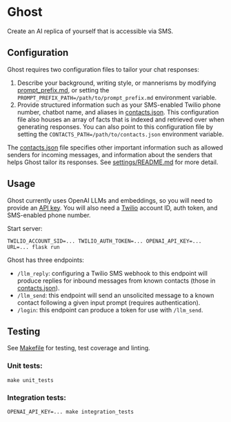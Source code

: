 # Ghost
Create an AI replica of yourself that is accessible via SMS.

## Configuration
Ghost requires two configuration files to tailor your chat responses:
1. Describe your background, writing style, or mannerisms by modifying [prompt_prefix.md](ghost/settings/prompt_prefix.md), or setting the `PROMPT_PREFIX_PATH=/path/to/prompt_prefix.md` environment variable.
1. Provide structured information such as your SMS-enabled Twilio phone number, chatbot name, and aliases in [contacts.json](ghost/settings/contacts.json). This configuration file also houses an array of facts that is indexed and retrieved over when generating responses. You can also point to this configuration file by setting the `CONTACTS_PATH=/path/to/contacts.json` environment variable.

The [contacts.json](ghost/settings/contacts.json) file specifies other important information such as allowed senders for incoming messages, and information about the senders that helps Ghost tailor its responses. See [settings/README.md](ghost/settings/README.md) for more detail.

## Usage
Ghost currently uses OpenAI LLMs and embeddings, so you will need to provide an [API key](https://platform.openai.com/account/api-keys). You will also need a [Twilio](https://www.twilio.com/console) account ID, auth token, and SMS-enabled phone number.

Start server:
```
TWILIO_ACCOUNT_SID=... TWILIO_AUTH_TOKEN=... OPENAI_API_KEY=... URL=... flask run
```

Ghost has three endpoints:
* `/llm_reply`: configuring a Twilio SMS webhook to this endpoint will produce replies for inbound messages from known contacts (those in [contacts.json](ghost/settings/contacts.json)).
* `/llm_send`: this endpoint will send an unsolicited message to a known contact following a given input prompt (requires authentication).
* `/login`: this endpoint can produce a token for use with `/llm_send`.

## Testing
See [Makefile](Makefile) for testing, test coverage and linting.
### Unit tests:
```
make unit_tests
```
### Integration tests:
```
OPENAI_API_KEY=... make integration_tests
```
